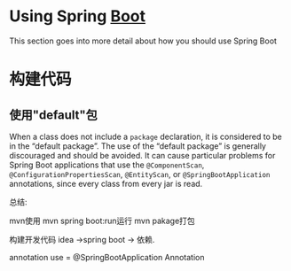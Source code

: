 # Using Spring [Boot](https://docs.spring.io/spring-boot/docs/2.3.0.RELEASE/reference/html/using-spring-boot.html#using-boot)



This section goes into more detail about how you should use Spring Boot

# 构建代码

## 使用"default"包

When a class does not include a `package` declaration, it is considered to be in the “default package”. The use of the “default package” is generally discouraged and should be avoided. It can cause particular problems for Spring Boot applications that use the `@ComponentScan`, `@ConfigurationPropertiesScan`, `@EntityScan`, or `@SpringBootApplication` annotations, since every class from every jar is read.



总结:

mvn使用 mvn spring boot:run运行  mvn pakage打包 

构建开发代码 idea ->spring boot -> 依赖.

annotation use = @SpringBootApplication Annotation

